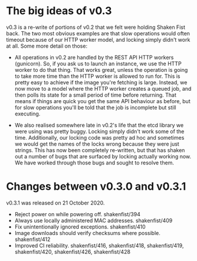 The big ideas of v0.3
=====================

v0.3 is a re-write of portions of v0.2 that we felt were holding Shaken Fist back. The two most obvious examples are that slow operations would often timeout because of our HTTP worker model, and locking simply didn't work at all. Some more detail on those:

* All operations in v0.2 are handled by the REST API HTTP workers (gunicorn). So, if you ask us to launch an instance, we use the HTTP worker to do that thing. That works great, unless the operation is going to take more time than the HTTP worker is allowed to run for. This is pretty easy to achieve if the image you're fetching is large. Instead, we now move to a model where the HTTP worker creates a queued job, and then polls its state for a small period of time before returning. That means if things are quick you get the same API behaviour as before, but for slow operations you'll be told that the job is incomplete but still executing.

* We also realised somewhere late in v0.2's life that the etcd library we were using was pretty buggy. Locking simply didn't work some of the time. Additionally, our locking code was pretty ad hoc and sometimes we would get the names of the locks wrong because they were just strings. This has now been completely re-written, but that has shaken out a number of bugs that are surfaced by locking actually working now. We have worked through those bugs and sought to resolve them.

Changes between v0.3.0 and v0.3.1
=================================

v0.3.1 was released on 21 October 2020.

* Reject power on while powering off. shakenfist/394
* Always use locally administered MAC addresses. shakenfist/409
* Fix unintentionally ignored exceptions. shakenfist/410
* Image downloads should verify checksums where possible. shakenfist/412
* Improved CI reliability. shakenfist/416, shakenfist/418, shakenfist/419, shakenfist/420, shakenfist/426, shakenfist/428

